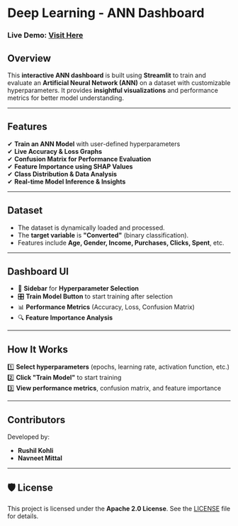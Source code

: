 #  Deep Learning - ANN Dashboard  

###  Live Demo: [Visit Here](https://deep-learning-y9mzjiqycyib63ewyfwkgg.streamlit.app/)  

##  Overview  

This **interactive ANN dashboard** is built using **Streamlit** to train and evaluate an **Artificial Neural Network (ANN)** on a dataset with customizable hyperparameters. It provides **insightful visualizations** and performance metrics for better model understanding.  

---

##  Features  

✔ **Train an ANN Model** with user-defined hyperparameters  
✔ **Live Accuracy & Loss Graphs**  
✔ **Confusion Matrix for Performance Evaluation**  
✔ **Feature Importance using SHAP Values**  
✔ **Class Distribution & Data Analysis**  
✔ **Real-time Model Inference & Insights**  

---

##  Dataset  

- The dataset is dynamically loaded and processed.  
- The **target variable** is **"Converted"** (binary classification).  
- Features include **Age, Gender, Income, Purchases, Clicks, Spent**, etc.  

---

##  Dashboard UI  

- 🔧 **Sidebar** for **Hyperparameter Selection**  
- 🎛️ **Train Model Button** to start training after selection  
- 📊 **Performance Metrics** (Accuracy, Loss, Confusion Matrix)  
- 🔍 **Feature Importance Analysis**  

---

##  How It Works  

1️⃣ **Select hyperparameters** (epochs, learning rate, activation function, etc.)  
2️⃣ **Click "Train Model"** to start training  
3️⃣ **View performance metrics**, confusion matrix, and feature importance  

---

##  Contributors  

Developed by:  
- **Rushil Kohli**  
- **Navneet Mittal**  

---

## 🛡️ License  

This project is licensed under the **Apache 2.0 License**. See the [LICENSE](https://github.com/Rushil-K/Deep-Learning/blob/main/LICENSE) file for details.  



